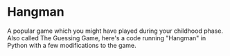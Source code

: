 # Hangman
A popular game which you might have played during your childhood phase.
Also called The Guessing Game, here's a code running "Hangman" in Python with a few modifications to the game.
